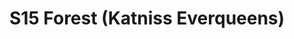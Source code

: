 ---
title: S15 Forest (Katniss Everqueens)
permalink: "/teams/s15-forest"
members:
- Evan B. - Captain
- Bill Cammas - QB
- Andrew Braswell
- Chris Rybicki
- Daniel Lucero
- James Rowe
- Lindsay Walton
- Matt Gillette
- Rek LeCounte
- Robin Chand
- Rudy Legg Benavides
- Ryan Tansey
- Scott Cuviello
- Will Jackson
teamid: 5682
name: S15 Forest
color: Katniss Everqueens
division: ''
---